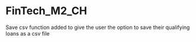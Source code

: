 # FinTech_M2_CH

Save csv function added to give the user the option to save their qualifying loans as a csv file
